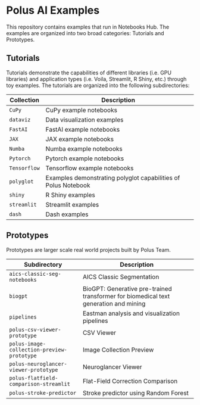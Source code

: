 # Polus AI Examples

This repository contains examples that run in Notebooks Hub. The examples are organized into two broad categories: Tutorials and Prototypes.

## Tutorials

Tutorials demonstrate the capabilities of different libraries (i.e. GPU libraries) and application types (i.e. Voila, Streamlit, R Shiny, etc.) through toy examples. The tutorials are organized into the following subdirectories:

| Collection   | Description                                                    |
|--------------|----------------------------------------------------------------|
| `CuPy`       | CuPy example notebooks                                         |
| `dataviz`    | Data visualization examples                                    |
| `FastAI`     | FastAI example notebooks                                       |
| `JAX`        | JAX example notebooks                                          |
| `Numba`      | Numba example notebooks                                        |
| `Pytorch`    | Pytorch example notebooks                                      |
| `Tensorflow` | Tensorflow example notebooks                                   |
| `polyglot`   | Examples demonstrating polyglot capabilities of Polus Notebook |
| `shiny`      | R Shiny examples                                               |
| `streamlit`  | Streamlit examples                                             |
| `dash `      | Dash examples                                                  |

## Prototypes

Prototypes are larger scale real world projects built by Polus Team.

| Subdirectory                               | Description                                                                          |
|--------------------------------------------|--------------------------------------------------------------------------------------|
| `aics-classic-seg-notebooks`               | AICS Classic Segmentation                                                            |
| `biogpt`                                   | BioGPT: Generative pre-trained transformer for biomedical text generation and mining |
| `pipelines`                                | Eastman analysis and visualization pipelines                                         |
| `polus-csv-viewer-prototype`               | CSV Viewer                                                                           |
| `polus-image-collection-preview-prototype` | Image Collection Preview                                                             |
| `polus-neuroglancer-viewer-prototype`      | Neuroglancer Viewer                                                                  |
| `polus-flatfield-comparison-streamlit`     | Flat-Field Correction Comparison                                                     |
| `polus-stroke-predictor`                   | Stroke predictor using Random Forest                                                 |